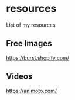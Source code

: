 # resources
List of my resources

## Free Images 
https://burst.shopify.com/

## Videos
https://animoto.com/
